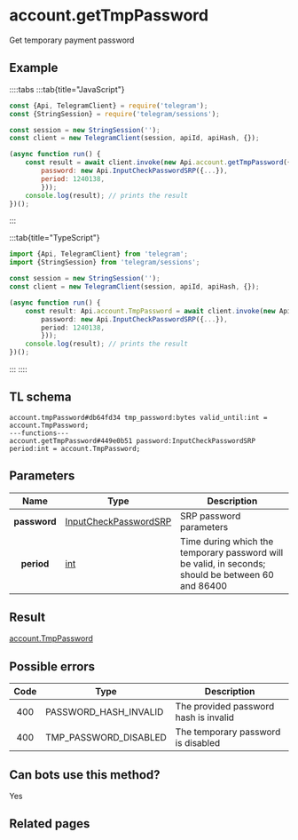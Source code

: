# account.getTmpPassword

Get temporary payment password

## Example

::::tabs
:::tab{title="JavaScript"}

```js
const {Api, TelegramClient} = require('telegram');
const {StringSession} = require('telegram/sessions');

const session = new StringSession('');
const client = new TelegramClient(session, apiId, apiHash, {});

(async function run() {
    const result = await client.invoke(new Api.account.getTmpPassword({
		password: new Api.InputCheckPasswordSRP({...}),
		period: 1240138,
		}));
    console.log(result); // prints the result
})();

```

:::

:::tab{title="TypeScript"}

```ts
import {Api, TelegramClient} from 'telegram';
import {StringSession} from 'telegram/sessions';

const session = new StringSession('');
const client = new TelegramClient(session, apiId, apiHash, {});

(async function run() {
    const result: Api.account.TmpPassword = await client.invoke(new Api.account.getTmpPassword({
		password: new Api.InputCheckPasswordSRP({...}),
		period: 1240138,
		}));
    console.log(result); // prints the result
})();

```

:::
::::

## TL schema

```
account.tmpPassword#db64fd34 tmp_password:bytes valid_until:int = account.TmpPassword;
---functions---
account.getTmpPassword#449e0b51 password:InputCheckPasswordSRP period:int = account.TmpPassword;
```

## Parameters

|     Name     | Type                                                                          | Description                                                                                        |
| :----------: | ----------------------------------------------------------------------------- | -------------------------------------------------------------------------------------------------- |
| **password** | [InputCheckPasswordSRP](https://core.telegram.org/type/InputCheckPasswordSRP) | SRP password parameters                                                                            |
|  **period**  | [int](https://core.telegram.org/type/int)                                     | Time during which the temporary password will be valid, in seconds; should be between 60 and 86400 |

## Result

[account.TmpPassword](https://core.telegram.org/type/account.TmpPassword)

## Possible errors

| Code | Type                  | Description                           |
| :--: | --------------------- | ------------------------------------- |
| 400  | PASSWORD_HASH_INVALID | The provided password hash is invalid |
| 400  | TMP_PASSWORD_DISABLED | The temporary password is disabled    |

## Can bots use this method?

Yes

## Related pages
